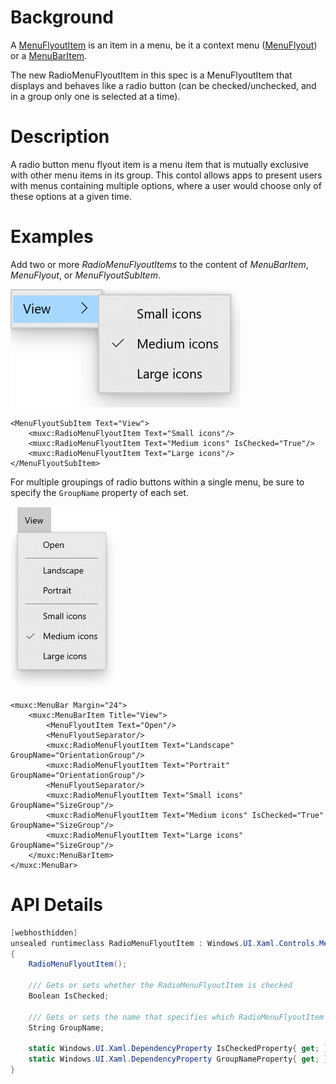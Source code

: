 # Background
A [MenuFlyoutItem](https://docs.microsoft.com/uwp/api/Windows.UI.Xaml.Controls.MenuFlyoutItem) is an item
in a menu, be it a context menu ([MenuFlyout](https://docs.microsoft.com/uwp/api/Windows.UI.Xaml.Controls.MenuFlyout))
or a [MenuBarItem](https://docs.microsoft.com/uwp/api/Windows.UI.Xaml.Controls.MenuBarItem).

The new RadioMenuFlyoutItem in this spec is a MenuFlyoutItem that displays and behaves like a radio button
(can be checked/unchecked, and in a group only one is selected at a time).

# Description
A radio button menu flyout item is a menu item that is mutually exclusive with other menu items in its group. 
This contol allows apps to present users with menus containing multiple options, where a user would choose only of these options at a given time.


# Examples

Add two or more *RadioMenuFlyoutItems* to the content of *MenuBarItem*, *MenuFlyout*, or *MenuFlyoutSubItem*.

![Three radio menu flyout items in a View goup that allow a user to select the size of icons](RadioMenuFlyoutItems.png)

````Xaml
<MenuFlyoutSubItem Text="View">
    <muxc:RadioMenuFlyoutItem Text="Small icons"/>
    <muxc:RadioMenuFlyoutItem Text="Medium icons" IsChecked="True"/>
    <muxc:RadioMenuFlyoutItem Text="Large icons"/>
</MenuFlyoutSubItem>
````


For multiple groupings of radio buttons within a single menu, be sure to specify the `GroupName` property of each set.

![Two groups of radio menu flyout items within a View menu bar item](RadioMenuFlyoutItems2.png)

````Xaml
<muxc:MenuBar Margin="24">
    <muxc:MenuBarItem Title="View">
        <MenuFlyoutItem Text="Open"/>
        <MenuFlyoutSeparator/>
        <muxc:RadioMenuFlyoutItem Text="Landscape" GroupName="OrientationGroup"/>
        <muxc:RadioMenuFlyoutItem Text="Portrait" GroupName="OrientationGroup"/>
        <MenuFlyoutSeparator/>
        <muxc:RadioMenuFlyoutItem Text="Small icons" GroupName="SizeGroup"/>
        <muxc:RadioMenuFlyoutItem Text="Medium icons" IsChecked="True" GroupName="SizeGroup"/>
        <muxc:RadioMenuFlyoutItem Text="Large icons" GroupName="SizeGroup"/>
    </muxc:MenuBarItem>
</muxc:MenuBar>
````

# API Details
````c#
[webhosthidden]
unsealed runtimeclass RadioMenuFlyoutItem : Windows.UI.Xaml.Controls.MenuFlyoutItem
{
    RadioMenuFlyoutItem();

    /// Gets or sets whether the RadioMenuFlyoutItem is checked
    Boolean IsChecked;
    
    /// Gets or sets the name that specifies which RadioMenuFlyoutItem controls are mutually exclusive
    String GroupName;

    static Windows.UI.Xaml.DependencyProperty IsCheckedProperty{ get; };
    static Windows.UI.Xaml.DependencyProperty GroupNameProperty{ get; };
}
````
